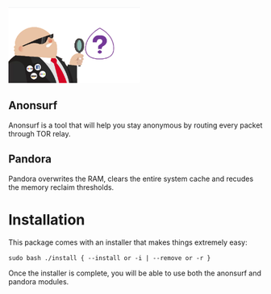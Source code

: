 <p align="left">
  <img height="150" src="https://raw.githubusercontent.com/RJMVisser/Anonstealth/master/README/banner.png">
</p>


## Anonsurf
Anonsurf is a tool that will help you stay anonymous by routing every packet through TOR relay.


## Pandora
Pandora overwrites the RAM, clears the entire system cache and recudes the memory reclaim thresholds.


# Installation
This package comes with an installer that makes things extremely easy:
```
sudo bash ./install { --install or -i | --remove or -r }
```
Once the installer is complete, you will be able to use both the anonsurf and pandora modules.
